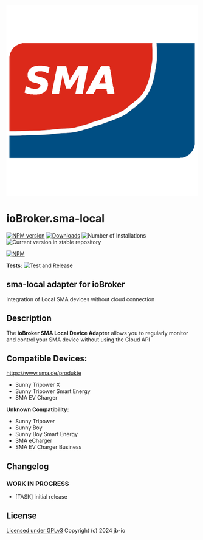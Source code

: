 ![Logo](admin/sma-local.png)
# ioBroker.sma-local

[![NPM version](https://img.shields.io/npm/v/iobroker.sma-local.svg)](https://www.npmjs.com/package/iobroker.sma-local)
[![Downloads](https://img.shields.io/npm/dm/iobroker.sma-local.svg)](https://www.npmjs.com/package/iobroker.sma-local)
![Number of Installations](https://iobroker.live/badges/sma-local-installed.svg)
![Current version in stable repository](https://iobroker.live/badges/sma-local-stable.svg)

[![NPM](https://nodei.co/npm/iobroker.sma-local.png?downloads=true)](https://nodei.co/npm/iobroker.sma-local/)

**Tests:** ![Test and Release](https://github.com/jb-io/ioBroker.sma-local/workflows/Test%20and%20Release/badge.svg)

## sma-local adapter for ioBroker

Integration of Local SMA devices without cloud connection

## Description

The **ioBroker SMA Local Device Adapter** allows you to regularly monitor and control your SMA device without using the Cloud API

## Compatible Devices:

https://www.sma.de/produkte

* Sunny Tripower X
* Sunny Tripower Smart Energy
* SMA EV Charger

**Unknown Compatibility:**
* Sunny Tripower
* Sunny Boy 
* Sunny Boy Smart Energy
* SMA eCharger
* SMA EV Charger Business





## Changelog
<!--
    Placeholder for the next version (at the beginning of the line):
    ### **WORK IN PROGRESS**
-->
### **WORK IN PROGRESS**
* [TASK] initial release

## License

[Licensed under GPLv3](LICENSE) Copyright (c) 2024 jb-io

